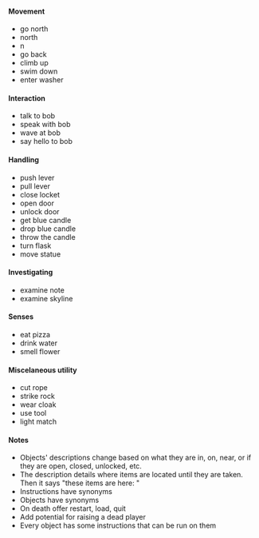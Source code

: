 #### Movement
* go north
* north
* n
* go back
* climb up
* swim down
* enter washer

#### Interaction
* talk to bob
* speak with bob
* wave at bob
* say hello to bob

#### Handling
* push lever
* pull lever
* close locket
* open door
* unlock door
* get blue candle
* drop blue candle
* throw the candle
* turn flask
* move statue

#### Investigating
* examine note
* examine skyline

#### Senses
* eat pizza
* drink water
* smell flower

#### Miscelaneous utility
* cut rope
* strike rock
* wear cloak
* use tool
* light match

#### Notes
* Objects' descriptions change based on what they are in, on, near, or if they are open, closed, unlocked, etc.
* The description details where items are located until they are taken. Then it says "these items are here: "
* Instructions have synonyms
* Objects have synonyms
* On death offer restart, load, quit
* Add potential for raising a dead player
* Every object has some instructions that can be run on them